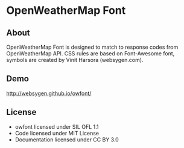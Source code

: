 # OpenWeatherMap Font

## About
OpenWeatherMap Font is designed to match to response codes from OpenWeatherMap API. CSS rules are based on Font-Awesome font, symbols are created by Vinit Harsora (websygen.com).

## Demo
http://websygen.github.io/owfont/

## License
* owfont licensed under SIL OFL 1.1
* Code licensed under MIT License
* Documentation licensed under CC BY 3.0
